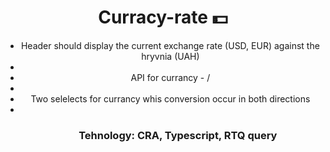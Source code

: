 <h1 align="center">Curracy-rate 💵</h1>
<ul align="center"> 
  <li>Header should display the current exchange rate (USD, EUR) against the hryvnia (UAH)<li>
  <li>API for currancy - / <li>
  <li>Two selelects for currancy whis conversion occur in both directions<li>
 <ul>
 <h3 align="center">Tehnology: CRA, Typescript, RTQ query</h3>
